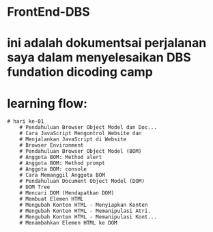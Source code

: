 # FrontEnd-DBS
# ini adalah dokumentsai perjalanan saya dalam menyelesaikan  DBS fundation dicoding camp


# learning flow:
    # hari ke-01
        # Pendahuluan Browser Object Model dan Doc...
        # Cara JavaScript Mengontrol Website dan
        # Menjalankan JavaScript di Website
        # Browser Environment
        # Pendahuluan Browser Object Model (BOM)
        # Anggota BOM: Method alert
        # Anggota BOM: Method prompt
        # Anggota BOM: console
        # Cara Memanggil Anggota BOM
        # Pendahuluan Document Object Model (DOM)
        # DOM Tree
        # Mencari DOM (Mendapatkan DOM)
        # Membuat Elemen HTML
        # Mengubah Konten HTML - Menyiapkan Konten
        # Mengubah Konten HTML - Memanipulasi Atri.
        # Mengubah Konten HTML - Memanipulasi Kont...
        # Menambahkan Elemen HTML ke DOM